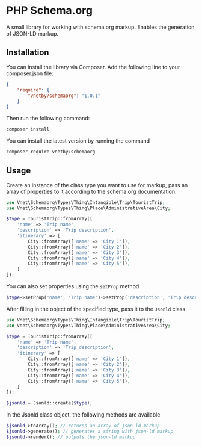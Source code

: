 # PHP Schema.org

A small library for working with schema.org markup. Enables the generation of JSON-LD markup.

## Installation

You can install the library via Composer. Add the following line to your composer.json file:

```json
{
    "require": {
        "vnetby/schemaorg": "1.0.1"
    }
}
```

Then run the following command:

```bash
composer install
```

You can install the latest version by running the command

```bash
composer require vnetby/schemaorg
```

## Usage

Create an instance of the class type you want to use for markup, pass an array of properties to it according to the schema.org documentation:

```php
use Vnet\Schemaorg\Types\Thing\Intangible\Trip\TouristTrip;
use Vnet\Schemaorg\Types\Thing\Place\AdministrativeArea\City;

$type = TouristTrip::fromArray([
    'name' => 'Trip name',
    'description' => 'Trip description',
    'itinerary' => [
        City::fromArray(['name' => 'City 1']),
        City::fromArray(['name' => 'City 2']),
        City::fromArray(['name' => 'City 3']),
        City::fromArray(['name' => 'City 4']),
        City::fromArray(['name' => 'City 5']),
    ]
]);
```

You can also set properties using the `setProp` method

```php
$type->setProp('name', 'Trip name')->setProp('description', 'Trip description');
```

After filling in the object of the specified type, pass it to the `Jsonld` class

```php
use Vnet\Schemaorg\Types\Thing\Intangible\Trip\TouristTrip;
use Vnet\Schemaorg\Types\Thing\Place\AdministrativeArea\City;

$type = TouristTrip::fromArray([
    'name' => 'Trip name',
    'description' => 'Trip description',
    'itinerary' => [
        City::fromArray(['name' => 'City 1']),
        City::fromArray(['name' => 'City 2']),
        City::fromArray(['name' => 'City 3']),
        City::fromArray(['name' => 'City 4']),
        City::fromArray(['name' => 'City 5']),
    ]
]);

$jsonld = Jsonld::create($type);
```

In the Jsonld class object, the following methods are available

```php
$jsonld->toArray(); // returns an array of json-ld markup
$jsonld->generate(); // generates a string with json-ld markup
$jsonld->render(); // outputs the json-ld markup
```
